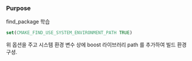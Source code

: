 ### Purpose
find_package 학습

~~~cmake
set(CMAKE_FIND_USE_SYSTEM_ENVIRONMENT_PATH TRUE)
~~~
위 옵션을 주고
시스템 환경 변수 상에 boost 라이브러리 path 를 추가하여 빌드 환경 구셩.
